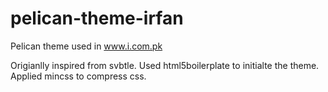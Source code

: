 pelican-theme-irfan
===================

Pelican theme used in www.i.com.pk

Origianlly inspired from svbtle. Used html5boilerplate to initialte the theme. Applied mincss to compress css.
